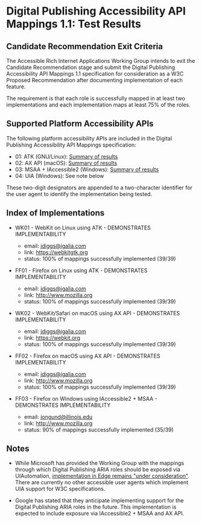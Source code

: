 Digital Publishing Accessibility API Mappings 1.1: Test Results
===============================================================

Candidate Recommendation Exit Criteria
--------------------------------------

The Accessible Rich Internet Applications Working Group intends to exit the
Candidate Recommendation stage and submit the Digital Publishing Accessibility
API Mappings 1.1 specification for consideration as a W3C Proposed Recommendation
after documenting implementation of each feature.

The requirement is that each role is successfully mapped in at least two implementations
and each implementation maps at least 75% of the roles.

Supported Platform Accessibility APIs
-------------------------------------

The following platform accessibility APIs are included in the Digital Publishing
Accessibility API Mappings specification:

* 01: ATK (GNU/Linux): [Summary of results](atk/all.html)
* 02: AX API (macOS): [Summary of results](axapi/all.html)
* 03: MSAA + IAccessible2 (Windows): [Summary of results](ia2/all.html)
* 04: UIA (Windows): See note below

These two-digit designators are appended to a two-character identifier for the
user agent to identify the implementation being tested.

Index of Implementations
------------------------

* WK01 - WebKit on Linux using ATK - DEMONSTRATES IMPLEMENTABILITY
  * email: jdiggs@igalia.com
  * link: <https://webkitgtk.org>
  * status: 100% of mappings successfully implemented (39/39)

* FF01 - Firefox on Linux using ATK - DEMONSTRATES IMPLEMENTABILITY
  * email: jdiggs@igalia.com
  * link: <http://www.mozilla.org>
  * status: 100% of mappings successfully implemented (39/39)

* WK02 - WebKit/Safari on macOS using AX API - DEMONSTRATES IMPLEMENTABILITY
  * email: jdiggs@igalia.com
  * link: <https://webkit.org>
  * status: 100% of mappings successfully implemented (39/39)

* FF02 - Firefox on macOS using AX API - DEMONSTRATES IMPLEMENTABILITY
  * email: jdiggs@igalia.com
  * link: <http://www.mozilla.org>
  * status: 100% of mappings successfully implemented (39/39)

* FF03 - Firefox on Windows using IAccessible2 + MSAA - DEMONSTRATES IMPLEMENTABILITY
  * email: jongund@illinois.edu
  * link: <http://www.mozilla.org>
  * status: 90% of mappings successfully implemented (35/39)

Notes
-----

* While Microsoft has provided the Working Group with the mappings through which
  Digital Publishing ARIA roles should be exposed via UIAutomation, [implementation
  in Edge remains "under consideration"](https://developer.microsoft.com/en-us/microsoft-edge/platform/status/digitalpublishingaccessibilityapimappings/).
  There are currently no other accessible user agents which implement UIA support
  for W3C specifications.

* Google has stated that they anticipate implementing support for the Digital Publishing
  ARIA roles in the future. This implementation is expected to include exposure via
  IAccessible2 + MSAA and AX API.


